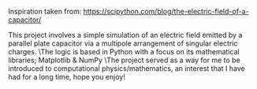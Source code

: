Inspiration taken from: https://scipython.com/blog/the-electric-field-of-a-capacitor/

This project involves a simple simulation of an electric field emitted by a parallel plate capacitor via a multipole arrangement of singular electric charges.
\The logic is based in Python with a focus on its mathematical libraries; Matplotlib & NumPy 
\\The project served as a way for me to be introduced to computational physics/mathematics, an interest that I have had for a long time, hope you enjoy!
